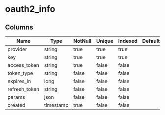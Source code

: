 <!-- Generated File -->
# oauth2_info

## Columns

| Name                         | Type               | NotNull| Unique | Indexed  | Default
|------------------------------|--------------------|--------|--------|----------|--------------------
| provider                     | string             | true   | true   | true     |
| key                          | string             | true   | true   | true     |
| access_token                 | string             | true   | false  | false    |
| token_type                   | string             | false  | false  | false    |
| expires_in                   | long               | false  | false  | false    |
| refresh_token                | string             | false  | false  | false    |
| params                       | json               | false  | false  | false    |
| created                      | timestamp          | true   | false  | false    |

